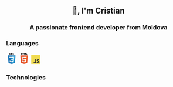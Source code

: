 <h2 align="center">👋, I'm Cristian</h2>
<h3 align="center">A passionate frontend developer from Moldova</h3>

<h3 align="left">Languages</h3>
<p align="left">
  
<img src="https://raw.githubusercontent.com/devicons/devicon/master/icons/css3/css3-original-wordmark.svg" alt="css3" width="30" height="30"/>
  
<img src="https://raw.githubusercontent.com/devicons/devicon/master/icons/html5/html5-original-wordmark.svg" alt="html5" width="30" height="30"/>

<img src="https://raw.githubusercontent.com/devicons/devicon/master/icons/javascript/javascript-original.svg" alt="javascript" width="25" height="25"/>


<h3 align="left">Technologies</h3>
